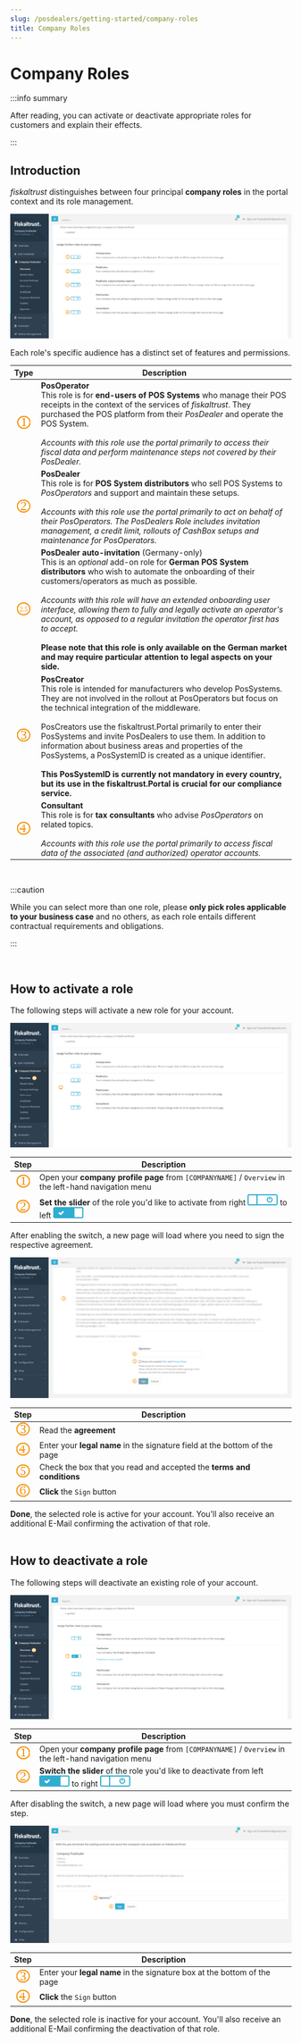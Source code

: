 ```yaml
---
slug: /posdealers/getting-started/company-roles
title: Company Roles
---
```

# Company Roles

:::info summary

After reading, you can activate or deactivate appropriate roles for customers and explain their effects.

:::

## Introduction

*fiskaltrust* distinguishes between four principal **company roles** in the portal context and its role management.

![](./images/company-roles/roles.png)

Each role's specific audience has a distinct set of features and permissions.


|                  Type                   | Description                                                  |
| :-------------------------------------: | ------------------------------------------------------------ |
|![](../images/numbers/1.png)       | **PosOperator**<br />This role is for **end-users of POS Systems** who manage their POS receipts in the context of the services of *fiskaltrust*. They purchased the POS platform from their *PosDealer* and operate the POS System.<br /><br />*Accounts with this role use the portal primarily to access their fiscal data and perform maintenance steps not covered by their PosDealer.* |
|      ![](../images/numbers/2.png)       | **PosDealer**<br />This role is for **POS System distributors** who sell POS Systems to *PosOperators* and support and maintain these setups.<br /><br />*Accounts with this role use the portal primarily to act on behalf of their PosOperators. The PosDealers Role includes invitation management, a credit limit, rollouts of CashBox setups and maintenance for PosOperators.* |
| ![](./images/company-roles/twofive.png) | **PosDealer auto-invitation** (Germany-only)<br />This is an *optional* add-on role for **German POS System distributors** who wish to automate the onboarding of their customers/operators as much as possible.<br /><br />*Accounts with this role will have an extended onboarding user interface, allowing them to fully and legally activate an operator's account, as opposed to a regular invitation the operator first has to accept.*<br /><br />**Please note that this role is only available on the German market and may require particular attention to legal aspects on your side.** |
|      ![](../images/numbers/3.png)       | **PosCreator**<br />This role is intended for manufacturers who develop PosSystems. They are not involved in the rollout at PosOperators but focus on the technical integration of the middleware.<br /><br />PosCreators use the fiskaltrust.Portal primarily to enter their PosSystems and invite PosDealers to use them. In addition to information about business areas and properties of the PosSystems, a PosSystemID is created as a unique identifier. <br /><br />**This PosSystemID is currently not mandatory in every country, but its use in the fiskaltrust.Portal is crucial for our compliance service.** |
|      ![](../images/numbers/4.png)       | **Consultant**<br />This role is for **tax consultants** who advise *PosOperators* on related topics.<br /><br />*Accounts with this role use the portal primarily to access fiscal data of the associated (and authorized) operator accounts.* |

<br />

:::caution

While you can select more than one role, please **only pick roles applicable to your business case** and no others, as each role entails different contractual requirements and obligations.

:::

<br />



## How to activate a role

The following steps will activate a new role for your account.



![](./images/company-roles/role-activate.png "https://portal-sandbox.fiskaltrust.TLD/AccountProfile")

|             Step             | Description                                                  |
| :--------------------------: | ------------------------------------------------------------ |
| ![](../images/numbers/1.png) | Open your **company profile page** from `[COMPANYNAME]` / `Overview` in the left-hand navigation menu |
| ![](../images/numbers/2.png) | **Set the slider** of the role you'd like to activate from right ![](./images/company-roles/slider-off.png) to left ![](./images/company-roles/slider-on.png) |


After enabling the switch, a new page will load where you need to sign the respective agreement.

![](./images/company-roles/sign-contract.png "https://portal-sandbox.fiskaltrust.TLD/AccountProfile")

|             Step             | Description                                                  |
| :--------------------------: | ------------------------------------------------------------ |
| ![](../images/numbers/3.png) | Read the **agreement**                                       |
| ![](../images/numbers/4.png) | Enter your **legal name** in the signature field at the bottom of the page |
| ![](../images/numbers/5.png) | Check the box that you read and accepted the **terms and conditions** |
| ![](../images/numbers/6.png) | **Click** the `Sign` button                                  |

**Done**, the selected role is active for your account. You'll also receive an additional E-Mail confirming the activation of that role.<br /><br />

## How to deactivate a role

The following steps will deactivate an existing role of your account.



![](./images/company-roles/role-deactivate.png "https://portal-sandbox.fiskaltrust.TLD/AccountProfile")


|             Step             | Description                                                  |
| :--------------------------: | ------------------------------------------------------------ |
| ![](../images/numbers/1.png) | Open your **company profile page** from `[COMPANYNAME]` / `Overview` in the left-hand navigation menu |
| ![](../images/numbers/2.png) | **Switch the slider** of the role you'd like to deactivate from left ![](./images/company-roles/slider-on.png) to right ![](./images/company-roles/slider-off.png) |


After disabling the switch, a new page will load where you must confirm the step.

![](./images/company-roles/cancel-contract.png)

|             Step             | Description                                                  |
| :--------------------------: | ------------------------------------------------------------ |
| ![](../images/numbers/3.png) | Enter your **legal name** in the signature box at the bottom of the page |
| ![](../images/numbers/4.png) | **Click** the `Sign` button                                  |

**Done**, the selected role is inactive for your account. You'll also receive an additional E-Mail confirming the deactivation of that role.

